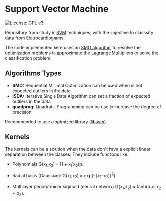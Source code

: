# Support Vector Machine

[![License: GPL v3](https://img.shields.io/badge/License-GPL%20v3-blue.svg)](https://www.gnu.org/licenses/gpl)


Repository from study in [SVM](./_articles/SUPPORT%20VECTOR%20MACHINES.pdf) 
techniques, with the objective to classsify data from Eletrocardiograms.

The code implemented here uses an [SMO algorithm](./_articles/SMO_Pratt.pdf) 
to resolve the optimization problems to approximate the [Lagrange Multipliers](./_articles/LagrangeForSVMs.pdf)
 to solve the classification problem.

 ## Algorithms Types

 - **SMO:** Sequential Minimal Optimization can be used when is not expected outliers in the data.
 - **ISDA:** Iterative Single Data Algorithm can set a fraction of expected outliers in the data
 - **quadprog:** Quadratic Programming can be use to increase the degree of precision

Recommended to use a optmized library ([libsvm](https://www.csie.ntu.edu.tw/~cjlin/libsvm/)).

## Kernels

The kernels can be a solution when the data don't have a explicit linear separation between the classes. They include functions like:

 - Polynomials
   G(x<sub>1</sub>,x<sub>2</sub>) = (1 + x<sub>1</sub>′x<sub>2</sub>)p.
 
 - Radial basis (Gaussian): 
    G(x<sub>1</sub>,x<sub>2</sub>) = exp(–∥x<sub>1</sub>–x<sub>2</sub>)∥<sup>2</sup>).

 - Multilayer perceptron or sigmoid (neural network)
   G(x<sub>1</sub>,x<sub>2</sub>) = tanh(p<sub>1</sub>x<sub>1</sub>′x<sub>2</sub> + p<sub>2</sub>). 
